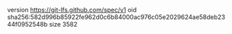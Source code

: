 version https://git-lfs.github.com/spec/v1
oid sha256:582d996b85922fe962d0c6b84000ac976c05e2029624ae58deb2344f0952548b
size 3582
